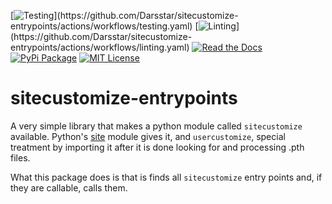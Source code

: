 [![Testing](https://img.shields.io/github/actions/workflow/status/Darsstar/sitecustomize-entrypoints/testing.yaml?branch=main&longCache=true&style=flat-square&label=tests&logo=GitHub%20Actions&logoColor=fff")](https://github.com/Darsstar/sitecustomize-entrypoints/actions/workflows/testing.yaml)
[![Linting](https://img.shields.io/github/actions/workflow/status/Darsstar/sitecustomize-entrypoints/linting.yaml?branch=main&longCache=true&style=flat-square&label=Linting&logo=GitHub%20Actions&logoColor=fff")](https://github.com/Darsstar/sitecustomize-entrypoints/actions/workflows/linting.yaml)
[![Read the Docs](https://readthedocs.org/projects/sitecustomize-entrypoints/badge/?version=latest)](https://sitecustomize-entrypoints.readthedocs.io/en/latest/)
[![PyPi Package](https://img.shields.io/pypi/v/sitecustomize-entrypoints?color=%2334D058&label=pypi%20package)](https://pypi.org/project/sitecustomize-entrypoints/)
[![MIT License](https://img.shields.io/badge/license-MIT-blue.svg)](https://github.com/Darsstar/sitecustomize-entrypoints/blob/main/license.md)

# sitecustomize-entrypoints

A very simple library that makes a python module called `sitecustomize`
available. Python's [site](https://docs.python.org/3/library/site.html)
module gives it, and `usercustomize`, special treatment by importing it after
it is done looking for and processing .pth files.

What this package does is that is finds all `sitecustomize` entry points and,
if they are callable, calls them.